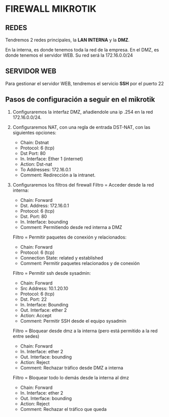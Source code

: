 # FIREWALL MIKROTIK

## REDES

Tendremos 2 redes principales, la **LAN INTERNA** y la **DMZ**.

En la interna, es donde tenemos toda la red de la empresa.
En el DMZ, es donde tenemos el servidor WEB. Su red será la 172.16.0.0/24

## SERVIDOR WEB
Para gestionar el servidor WEB, tendremos el servicio **SSH** por el puerto 22

## Pasos de configuración a seguir en el mikrotik

1. Configuraremos la interfaz DMZ, añadiendole una ip .254 en la red 172.16.0.0/24.
2. Configuraremos NAT, con una regla de entrada DST-NAT, con las siguientes opciones:
	- Chain: Dstnat
	- Protocol: 6 (tcp)
	- Dst Port: 80
	- In. Interface: Ether 1 (internet)
	- Action: Dst-nat
	- To Addresses: 172.16.0.1
	- Comment: Redirección a la intranet.
3. Configuraremos los filtros del firewall
	Filtro = Acceder desde la red interna:
	- Chain: Forward
	- Dst. Address: 172.16.0.1
	- Protocol: 6 (tcp)
	- Dst. Port: 80
	- In. Interface: bounding
	- Comment: Permitiendo desde red interna a DMZ
	
	Filtro = Permitir paquetes de conexión y relacionados:
	- Chain: Forward
	- Protocol: 6 (tcp)
	- Connection State: related y established
	- Comment: Permitir paquetes relacionados y de conexión
	
	Filtro = Permitir ssh desde sysadmin:
	- Chain: Forward
	- Src Address: 10.1.20.10
	- Protocol: 6 (tcp)
	- Dst. Port: 22
	- In. Interface: Bounding
	- Out. Interface: ether 2
	- Action: Accept
	- Comment: Permitir SSH desde el equipo sysadmin
	
	Filtro = Bloquear desde dmz a la interna (pero está permitido a la red entre sedes)
	- Chain: Forward
	- In. Interface: ether 2
	- Out. Interface: bounding
	- Action: Reject
	- Comment: Rechazar tráfico desde DMZ a interna
	
	Filtro = Bloquear todo lo demás desde la interna al dmz
	- Chain: Forward
	- In. Interface: ether 2
	- Out. Interface: bounding
	- Action: Reject
	- Comment: Rechazar el tráfico que queda


